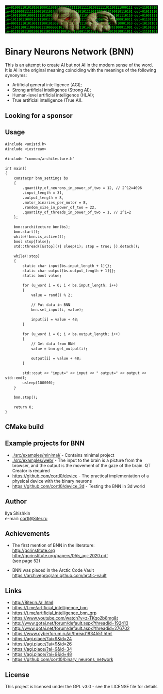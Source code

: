 ![](img.png)
# Binary Neurons Network (BNN)
This is an attempt to create AI but not AI in the modern sense of the word.  
It is AI in the original meaning coinciding with the meanings of the following synonyms:  
- Artificial general intelligence (AGI);  
- Strong artificial intelligence (Strong AI);  
- Human-level artificial intelligence (HLAI);  
- True artificial intelligence (True AI).

## Looking for a sponsor

## Usage
```
#include <unistd.h>
#include <iostream>

#include "common/architecture.h"

int main()
{
    constexpr bnn_settings bs
    {
        .quantity_of_neurons_in_power_of_two = 12, // 2^12=4096
        .input_length = 31,
        .output_length = 8,
        .motor_binaries_per_motor = 8,
        .random_size_in_power_of_two = 22,
        .quantity_of_threads_in_power_of_two = 1, // 2^1=2
    };

    bnn::architecture bnn(bs);
    bnn.start();
    while(!bnn.is_active());
    bool stop{false};
    std::thread([&stop](){ sleep(1); stop = true; }).detach();

    while(!stop)
    {
        static char input[bs.input_length + 1]{};
        static char output[bs.output_length + 1]{};
        static bool value;

        for (u_word i = 0; i < bs.input_length; i++)
        {
            value = rand() % 2;

            // Put data in BNN
            bnn.set_input(i, value);

            input[i] = value + 48;
        }

        for (u_word i = 0; i < bs.output_length; i++)
        {
            // Get data from BNN
            value = bnn.get_output(i);

            output[i] = value + 48;
        }

        std::cout << "input=" << input << " output=" << output << std::endl;
        usleep(100000);
    }

    bnn.stop();

    return 0;
}
```

## CMake build

## Example projects for BNN
- [./src/examples/minimal/](../master/src/examples/minimal/) - Contains minimal project  
- [./src/examples/web/](../master/src/examples/web/) - The input to the brain is a picture from the browser, and the output is the movement of the gaze of the brain. QT Creator is required  
- https://github.com/cortl0/device - The practical implementation of a physical device with the binary neurons  
- https://github.com/cortl0/device_3d - Testing the BNN in 3d world

## Author
Ilya Shishkin  
e-mail: cortl@8iter.ru

## Achievements
- The first mention of BNN in the literature:  
http://gcrinstitute.org  
http://gcrinstitute.org/papers/055_agi-2020.pdf  
(see page 52)

- BNN was placed in the Arctic Code Vault  
https://archiveprogram.github.com/arctic-vault

## Links
- http://8iter.ru/ai.html
- https://t.me/artificial_intelligence_bnn
- https://t.me/artificial_intelligence_bnn_grp
- https://www.youtube.com/watch?v=z-TKgo2b8mg&t
- http://www.gotai.net/forum/default.aspx?threadid=192413
- http://www.gotai.net/forum/default.aspx?threadid=276702
- https://www.cyberforum.ru/ai/thread1834551.html
- https://agi.place/?ai=9&id=24
- https://agi.place/?ai=9&id=26
- https://agi.place/?ai=9&id=34
- https://agi.place/?ai=9&id=48
- https://github.com/cortl0/binary_neurons_network

## License
This project is licensed under the GPL v3.0 - see the LICENSE file for details
